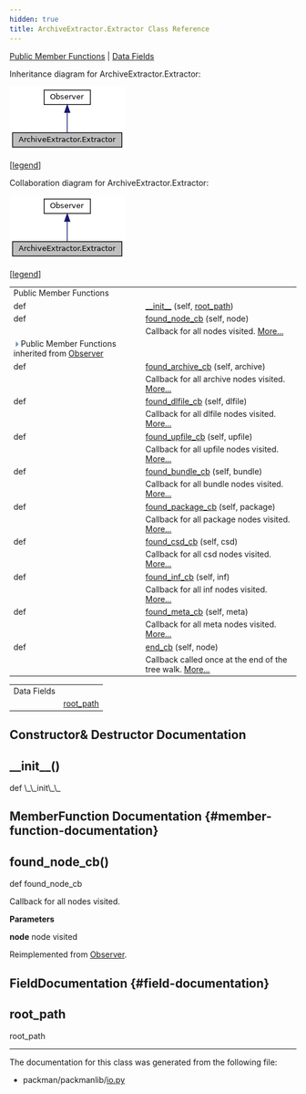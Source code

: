 ```yaml
---
hidden: true
title: ArchiveExtractor.Extractor Class Reference
---
```


[Public Member Functions](#pub-methods) \| [Data Fields](#pub-attribs)

Inheritance diagram for ArchiveExtractor.Extractor:

![Inheritance graph](classpackmanlib_1_1io_1_1_archive_extractor_1_1_extractor__inherit__graph.png)

\[<a href="graph_legend.md">legend</a>\]

Collaboration diagram for ArchiveExtractor.Extractor:

![Collaboration graph](classpackmanlib_1_1io_1_1_archive_extractor_1_1_extractor__coll__graph.png)

\[<a href="graph_legend.md">legend</a>\]

|  |  |
|----|----|
| Public Member Functions |  |
| def  | [\_\_init\_\_](#a57e3b1cf73457422dd96f3b965239f88) (self, [root_path](#ab33cf7205359ee0f91488c87df1577a0)) |
| def  | [found_node_cb](#a105daf7d38d3518013ba998c7ced4966) (self, node) |
|   | Callback for all nodes visited. [More\...](#a105daf7d38d3518013ba998c7ced4966)<br/> |
| ![-](closed.png) Public Member Functions inherited from <a href="classpackmanlib_1_1treewalk_1_1_observer.md">Observer</a> |  |
| def  | <a href="classpackmanlib_1_1treewalk_1_1_observer.md#a4339f9ca68bfdbd28e44f729dc96986e">found_archive_cb</a> (self, archive) |
|   | Callback for all archive nodes visited. <a href="classpackmanlib_1_1treewalk_1_1_observer.md#a4339f9ca68bfdbd28e44f729dc96986e">More...</a><br/> |
| def  | <a href="classpackmanlib_1_1treewalk_1_1_observer.md#a4658c97464b5e6183818fca2569e7a8e">found_dlfile_cb</a> (self, dlfile) |
|   | Callback for all dlfile nodes visited. <a href="classpackmanlib_1_1treewalk_1_1_observer.md#a4658c97464b5e6183818fca2569e7a8e">More...</a><br/> |
| def  | <a href="classpackmanlib_1_1treewalk_1_1_observer.md#ab7683a66151046935d5fc429c51fd083">found_upfile_cb</a> (self, upfile) |
|   | Callback for all upfile nodes visited. <a href="classpackmanlib_1_1treewalk_1_1_observer.md#ab7683a66151046935d5fc429c51fd083">More...</a><br/> |
| def  | <a href="classpackmanlib_1_1treewalk_1_1_observer.md#ab0c64a83f57aafaaf2b5e9f5ff6c9b28">found_bundle_cb</a> (self, bundle) |
|   | Callback for all bundle nodes visited. <a href="classpackmanlib_1_1treewalk_1_1_observer.md#ab0c64a83f57aafaaf2b5e9f5ff6c9b28">More...</a><br/> |
| def  | <a href="classpackmanlib_1_1treewalk_1_1_observer.md#a2e71416030fe50ca62bff56697cd4ee3">found_package_cb</a> (self, package) |
|   | Callback for all package nodes visited. <a href="classpackmanlib_1_1treewalk_1_1_observer.md#a2e71416030fe50ca62bff56697cd4ee3">More...</a><br/> |
| def  | <a href="classpackmanlib_1_1treewalk_1_1_observer.md#ad324df3784468c2b8876d1096027bfc4">found_csd_cb</a> (self, csd) |
|   | Callback for all csd nodes visited. <a href="classpackmanlib_1_1treewalk_1_1_observer.md#ad324df3784468c2b8876d1096027bfc4">More...</a><br/> |
| def  | <a href="classpackmanlib_1_1treewalk_1_1_observer.md#a8af64daa34d66290c5e9b88a138abd34">found_inf_cb</a> (self, inf) |
|   | Callback for all inf nodes visited. <a href="classpackmanlib_1_1treewalk_1_1_observer.md#a8af64daa34d66290c5e9b88a138abd34">More...</a><br/> |
| def  | <a href="classpackmanlib_1_1treewalk_1_1_observer.md#abda2863e87d519845652d3c3f628fe3b">found_meta_cb</a> (self, meta) |
|   | Callback for all meta nodes visited. <a href="classpackmanlib_1_1treewalk_1_1_observer.md#abda2863e87d519845652d3c3f628fe3b">More...</a><br/> |
| def  | <a href="classpackmanlib_1_1treewalk_1_1_observer.md#a5feaf5a94cffa0c0d626f4ba4573c9b7">end_cb</a> (self, node) |
|   | Callback called once at the end of the tree walk. <a href="classpackmanlib_1_1treewalk_1_1_observer.md#a5feaf5a94cffa0c0d626f4ba4573c9b7">More...</a><br/> |

|             |                                                 |
|-------------|-------------------------------------------------|
| Data Fields |                                                 |
|             | [root_path](#ab33cf7205359ee0f91488c87df1577a0) |

## Constructor& Destructor Documentation

## \_\_init\_\_() <a href="#a57e3b1cf73457422dd96f3b965239f88" id="a57e3b1cf73457422dd96f3b965239f88"></a>

<p>def \_\_init\_\_</p>

## MemberFunction Documentation {#member-function-documentation}

## found_node_cb() <a href="#a105daf7d38d3518013ba998c7ced4966" id="a105daf7d38d3518013ba998c7ced4966"></a>

<p>def found_node_cb</p>

Callback for all nodes visited.

**Parameters**

**node** node visited

Reimplemented from <a href="classpackmanlib_1_1treewalk_1_1_observer.md#a105daf7d38d3518013ba998c7ced4966">Observer</a>.

## FieldDocumentation {#field-documentation}

## root_path <a href="#ab33cf7205359ee0f91488c87df1577a0" id="ab33cf7205359ee0f91488c87df1577a0"></a>

<p>root_path</p>

------------------------------------------------------------------------

The documentation for this class was generated from the following file:

- packman/packmanlib/<a href="io_8py.md">io.py</a>
